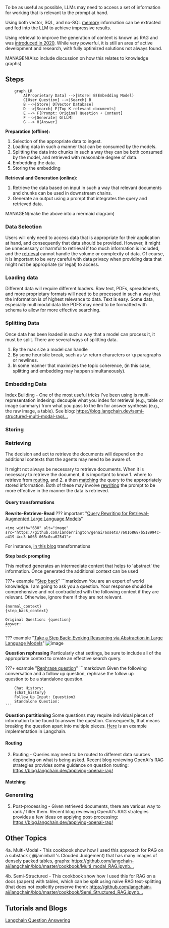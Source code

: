 To be as useful as possible, LLMs may need to access a set of information for working that is relevant to the prompt at hand. 

Using both vector, SQL, and no-SQL  [memory](./memory.md) information can be extracted and fed into the LLM to achieve impressive results. 

Using retrieval to improve the generation of content is known as RAG and was [introduced in 2020](https://arxiv.org/abs/2005.11401). While very powerful, it is still an area of active development and research, with fully optimized solutions not always found. 

MANAGEN(Also include discussion on how this relates to knowledge graphs)

## Steps
```mermaid
    graph LR
        A[Proprietary Data] -->|Store| B(Embedding Model)
        C[User Question] -->|Search| B
        B -->|Store| D[Vector Database]
        D -->|Search| E[Top K relevant documents]
        E --> F[Prompt: Original Question + Context]
        F -->|Generate| G[LLM]
        G --> H[Answer]
```
**Preparation (offline):** 

1. Selection of the appropriate data to ingest.
1. Loading data in such a manner that can be consumed by the models.
1. Splitting the data into chunks in such a way they can be both consumed by the model, and retrieved with reasonable degree of data.
1. Embedding the data. 
1. Storing the embedding

**Retrieval and Generation (online):**

1. Retrieve the data based on input in such a way that relevant documents and chunks can be used in downstream chains.
1. Generate an output using a prompt that integrates the query and retrieved data. 

MANAGEN(make the above  into a mermaid diagram)

### Data Selection

Users will only need to access data that is appropriate for their application at hand, and consequently that data should be provided. However, it might be unnecessary or harmful to retrieval if too much information is included, and the [retrieval](#retrieval) cannot handle the volume or complexity of data. 
Of course, it is important to be very careful with data privacy when providing data that might not be appropriate (or legal) to access.

### Loading data
Different data will require different loaders. Raw text, PDFs, spreadsheets, and more proprietary formats will need to be processed in such a way that the information is of highest relevance to data. Text is easy. Some data, especially multimodal data like PDFS may need to be formatted with schema to allow for more effective searching.

### Splitting Data
Once data has been loaded in such a way that a model can process it, it must be split. There are several ways of splitting data. 
1. By the max size a model can handle
2. By some heuristic break, such as `\n` return characters or `\p` paragraphs or newlines.
3. In some manner that maximizes the topic coherence, (in this case, splitting and embedding may happen simultaneously).

### Embedding Data

Index Building - One of the most useful tricks I've been using is multi-representation indexing: decouple what you index for retrieval (e.g., table or image summary) from what you pass to the llm for answer synthesis (e.g., the raw image, a table). See blog: 
https://blog.langchain.dev/semi-structured-multi-modal-rag/…

### Storing


### Retrieving

The decision and act to retrieve the documents will depend on the additional contexts that the agents may need to be aware of. 

It might not always be necessary to retrieve documents. When it is necessary to retrieve the document, it is important to know 1. where to retrieve from [routing](#routing),  and 2. a then [matching](#matching) the query to the appropriately stored information. Both of these may involve [rewriting](#query-transformations) the prompt to be more effective in the manner the data is retrieved. 

#### Query transformations

**Rewrite-Retrieve-Read**
??? important "[Query Rewriting for Retrieval-Augmented Large Language Models](https://arxiv.org/pdf/2305.14283.pdf)"
    
    <img width="630" alt="image" src="https://github.com/ianderrington/genai/assets/76016868/b518994c-a419-4cc3-b065-065c0ca625d1">

For instance, [in this blog](https://blog.langchain.dev/query-transformations/) transformations 

**Step back prompting**

This method generates an intermediate context that helps to 'abstract' the information. Once generated the additional context can be used

???+ example "[Step back](https://smith.langchain.com/hub/langchain-ai/stepback-answer)"
    ```markdown
    You are an expert of world knowledge. I am going to ask you a question. Your response should be comprehensive and not contradicted with the following context if they are relevant. Otherwise, ignore them if they are not relevant.
    
    {normal_context}
    {step_back_context}
    
    Original Question: {question}
    Answer:
    ```

??? example "[Take a Step Back: Evoking Reasoning via Abstraction in Large Language Models](https://arxiv.org/pdf/2310.06117.pdf)"
    ![image](https://github.com/ianderrington/genai/assets/76016868/970df1c9-cdfc-4a9e-9dcf-f83944e6102c)

**Question rephrasing**
Particularly chat settings, be sure to include all of the appropriate context to create an effective search query. 

???+ example "[Rephrase question](https://smith.langchain.com/hub/langchain-ai/weblangchain-search-query)"
    ```markdown
        Given the following conversation and a follow up question, rephrase the follow up \
question to be a standalone question.
        
        Chat History:
        {chat_history}
        Follow Up Input: {question}
        Standalone Question:
    ```
**Question partitioning**
Some questions may require individual pieces of information to be found to answer the question.  Consequently, that means breaking the question apart into multiple pieces. 
[Here](https://python.langchain.com/docs/modules/data_connection/retrievers/MultiQueryRetriever) is an example implementation in Langchain.

#### Routing
2. Routing - Queries may need to be routed to different data sources depending on what is being asked. Recent blog reviewing OpenAI's RAG strategies provides some guidance on question routing: https://blog.langchain.dev/applying-openai-rag/

#### Matching
 
### Generating

5. Post-processing - Given retrieved documents, there are various way to rank / filter them. Recent blog reviewing OpenAI's RAG strategies provides a few ideas on applying post-processing: https://blog.langchain.dev/applying-openai-rag/

## Other Topics

4a. Multi-Modal -
This cookbook show how I used this approach for RAG on a substack (
@jaminball
's Clouded Judgement) that has many images of densely packed tables, graphs:
https://github.com/langchain-ai/langchain/blob/master/cookbook/Multi_modal_RAG.ipynb…

4b. Semi-Structured -
This cookbook show how I used this for RAG on a docs (papers) with tables, which can be split using naive RAG text-splitting (that does not explicitly preserve them):
https://github.com/langchain-ai/langchain/blob/master/cookbook/Semi_Structured_RAG.ipynb…


## Tutorials and Blogs

[Langchain Question Answering](https://python.langchain.com/docs/use_cases/question_answering/)

